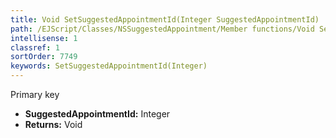 ```yaml
---
title: Void SetSuggestedAppointmentId(Integer SuggestedAppointmentId)
path: /EJScript/Classes/NSSuggestedAppointment/Member functions/Void SetSuggestedAppointmentId(Integer p_0)
intellisense: 1
classref: 1
sortOrder: 7749
keywords: SetSuggestedAppointmentId(Integer)
---
```



Primary key



* **SuggestedAppointmentId:** Integer
* **Returns:** Void


